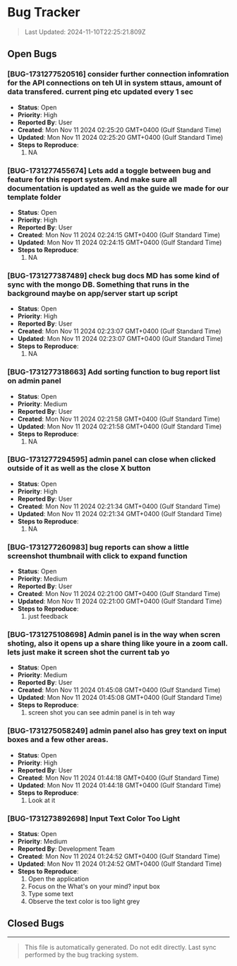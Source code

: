 # Bug Tracker

> Last Updated: 2024-11-10T22:25:21.809Z

## Open Bugs

### [BUG-1731277520516] consider further connection infomration for the API connections on teh UI in system sttaus, amount of data transfered. current ping etc updated every 1 sec
- **Status**: Open
- **Priority**: High
- **Reported By**: User
- **Created**: Mon Nov 11 2024 02:25:20 GMT+0400 (Gulf Standard Time)
- **Updated**: Mon Nov 11 2024 02:25:20 GMT+0400 (Gulf Standard Time)
- **Steps to Reproduce**:
  1. NA

### [BUG-1731277455674] Lets add a toggle between bug and feature for this report system. And make sure all documentation is updated as well as the guide we made for our template folder
- **Status**: Open
- **Priority**: High
- **Reported By**: User
- **Created**: Mon Nov 11 2024 02:24:15 GMT+0400 (Gulf Standard Time)
- **Updated**: Mon Nov 11 2024 02:24:15 GMT+0400 (Gulf Standard Time)
- **Steps to Reproduce**:
  1. NA

### [BUG-1731277387489] check bug docs MD has some kind of sync with the mongo DB. Something that runs in the background maybe on app/server start up script
- **Status**: Open
- **Priority**: High
- **Reported By**: User
- **Created**: Mon Nov 11 2024 02:23:07 GMT+0400 (Gulf Standard Time)
- **Updated**: Mon Nov 11 2024 02:23:07 GMT+0400 (Gulf Standard Time)
- **Steps to Reproduce**:
  1. NA

### [BUG-1731277318663] Add sorting function to bug report list on admin panel
- **Status**: Open
- **Priority**: Medium
- **Reported By**: User
- **Created**: Mon Nov 11 2024 02:21:58 GMT+0400 (Gulf Standard Time)
- **Updated**: Mon Nov 11 2024 02:21:58 GMT+0400 (Gulf Standard Time)
- **Steps to Reproduce**:
  1. NA

### [BUG-1731277294595] admin panel can close when clicked outside of it as well as the close X button
- **Status**: Open
- **Priority**: High
- **Reported By**: User
- **Created**: Mon Nov 11 2024 02:21:34 GMT+0400 (Gulf Standard Time)
- **Updated**: Mon Nov 11 2024 02:21:34 GMT+0400 (Gulf Standard Time)
- **Steps to Reproduce**:
  1. NA

### [BUG-1731277260983] bug reports can show a little screenshot thumbnail with click to expand function
- **Status**: Open
- **Priority**: Medium
- **Reported By**: User
- **Created**: Mon Nov 11 2024 02:21:00 GMT+0400 (Gulf Standard Time)
- **Updated**: Mon Nov 11 2024 02:21:00 GMT+0400 (Gulf Standard Time)
- **Steps to Reproduce**:
  1. just feedback

### [BUG-1731275108698] Admin panel is in the way when scren shoting, also it opens up a share thing like youre in a zoom call. lets just make it screen shot the current tab yo
- **Status**: Open
- **Priority**: Medium
- **Reported By**: User
- **Created**: Mon Nov 11 2024 01:45:08 GMT+0400 (Gulf Standard Time)
- **Updated**: Mon Nov 11 2024 01:45:08 GMT+0400 (Gulf Standard Time)
- **Steps to Reproduce**:
  1. screen shot you can see admin panel is in teh way 

### [BUG-1731275058249] admin panel also has grey text on input boxes and a few other areas.
- **Status**: Open
- **Priority**: High
- **Reported By**: User
- **Created**: Mon Nov 11 2024 01:44:18 GMT+0400 (Gulf Standard Time)
- **Updated**: Mon Nov 11 2024 01:44:18 GMT+0400 (Gulf Standard Time)
- **Steps to Reproduce**:
  1. Look at it

### [BUG-1731273892698] Input Text Color Too Light
- **Status**: Open
- **Priority**: Medium
- **Reported By**: Development Team
- **Created**: Mon Nov 11 2024 01:24:52 GMT+0400 (Gulf Standard Time)
- **Updated**: Mon Nov 11 2024 01:24:52 GMT+0400 (Gulf Standard Time)
- **Steps to Reproduce**:
  1. Open the application
  2. Focus on the What's on your mind? input box
  3. Type some text
  4. Observe the text color is too light grey


## Closed Bugs


---
> This file is automatically generated. Do not edit directly.
> Last sync performed by the bug tracking system.

